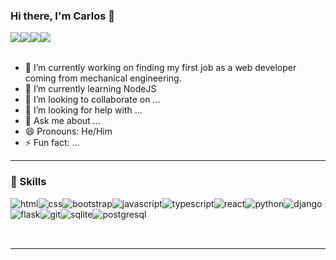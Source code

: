 ### Hi there, I'm Carlos 👋

[<img style="float: left; padding-right: 0 !important" src="https://img.shields.io/badge/Gmail-D14836?style=for-the-badge&logo=gmail&logoColor=white" />][gmail]
[<img style="float: left; padding-right: 0 !important;" src="https://img.shields.io/badge/LinkedIn-0077B5?style=for-the-badge&logo=linkedin&logoColor=white" />][linkedin]
[<img style="float: left; padding-right: 0 !important;" src="https://img.shields.io/badge/WhatsApp-25D366?style=for-the-badge&logo=whatsapp&logoColor=white" />][whatsapp]
[<img style="float: left; padding-right: 0 !important;" src="https://img.shields.io/badge/Telegram-2CA5E0?style=for-the-badge&logo=telegram&logoColor=white" />][telegram]

<br></br>

- 🔭 I’m currently working on finding my first job as a web developer coming from mechanical engineering.
- 🌱 I’m currently learning NodeJS
- 👯 I’m looking to collaborate on ...
- 🤔 I’m looking for help with ...
- 💬 Ask me about ...
- 😄 Pronouns: He/Him
- ⚡ Fun fact: ...

---

### :rocket: Skills

<img alt="html" style="float: left; padding-right: 0 !important" src="https://img.shields.io/badge/HTML5-E34F26?style=for-the-badge&logo=html5&logoColor=white" />
<img alt="css" style="float: left; padding-right: 0 !important" src="https://img.shields.io/badge/CSS3-1572B6?style=for-the-badge&logo=css3&logoColor=white" />
<img alt="bootstrap" style="float: left; padding-right: 0 !important" src="https://img.shields.io/badge/Bootstrap-563D7C?style=for-the-badge&logo=bootstrap&logoColor=white" />
<img alt="javascript" style="float: left; padding-right: 0 !important" src="https://img.shields.io/badge/JavaScript-F7DF1E?style=for-the-badge&logo=javascript&logoColor=black" />
<img alt="typescript" style="float: left; padding-right: 0 !important" src="https://img.shields.io/badge/TypeScript-007ACC?style=for-the-badge&logo=typescript&logoColor=white" />
<img alt="react" style="float: left; padding-right: 0 !important" src="https://img.shields.io/badge/React-20232A?style=for-the-badge&logo=react&logoColor=61DAFB"/>
<img alt="python" style="float: left; padding-right: 0 !important" src="https://img.shields.io/badge/Python-14354C?style=for-the-badge&logo=python&logoColor=white" />
<img alt="django" style="float: left; padding-right: 0 !important" src="https://img.shields.io/badge/Django-092E20?style=for-the-badge&logo=django&logoColor=white"/>
<img alt="flask" style="float: left; padding-right: 0 !important" src="https://img.shields.io/badge/Flask-000000?style=for-the-badge&logo=flask&logoColor=white" />
<img alt="git" style="float: left; padding-right: 0 !important" src="https://img.shields.io/badge/Git-F05032?style=for-the-badge&logo=git&logoColor=white" />
<img alt="sqlite" style="float: left; padding-right: 0 !important" src="https://img.shields.io/badge/SQLite-07405E?style=for-the-badge&logo=sqlite&logoColor=white"/>
<img alt="postgresql" style="float: left; padding-right: 0 !important" src="https://img.shields.io/badge/PostgreSQL-316192?style=for-the-badge&logo=postgresql&logoColor=white" />

## <br></br>

---

[email]: mailto:carlossgv@gmail.com
[linkedin]: https://www.linkedin.com/in/carlossgv/
[gmail]: mailto:carlossgv@gmail.com
[whatsapp]: https://wa.link/99d94m
[telegram]: https://t.me/carlossgv
